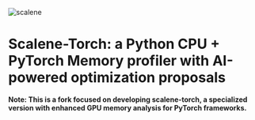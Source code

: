 ![scalene](https://github.com/plasma-umass/scalene/raw/master/docs/scalene-icon-white.png)

# Scalene-Torch: a Python CPU + PyTorch Memory profiler with AI-powered optimization proposals

**Note: This is a fork focused on developing scalene-torch, a specialized version with enhanced GPU memory analysis for PyTorch frameworks.**
